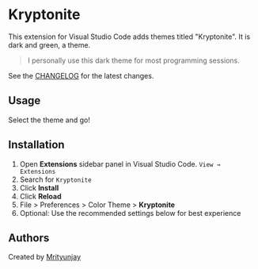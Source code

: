 # Kryptonite

This extension for Visual Studio Code adds themes titled "Kryptonite".
It is dark and green, a theme.

> I personally use this dark theme for most programming sessions.

See the [CHANGELOG](CHANGELOG.md) for the latest changes.

## Usage

Select the theme and go!

## Installation

1. Open **Extensions** sidebar panel in Visual Studio Code. `View → Extensions`
1. Search for `Kryptonite`
1. Click **Install**
1. Click **Reload**
1. File > Preferences > Color Theme > **Kryptonite**
1. Optional: Use the recommended settings below for best experience

## Authors

Created by [Mrityunjay](https://github.com/mrityunjay38)